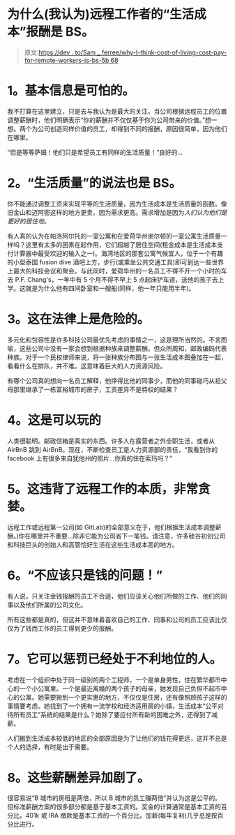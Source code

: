 # 为什么(我认为)远程工作者的“生活成本”报酬是 BS。

> 原文:[https://dev . to/Sam _ ferree/why-I-think-cost-of-living-cost-pay-for-remote-workers-is-bs-5b 68](https://dev.to/sam_ferree/why-i-think-cost-of-living-pay-for-remote-workers-is-bs-5b68)

# 1。基本信息是可怕的。

我不打算在这里建立，只是去与我认为是最大的关注。当公司根据远程员工的位置调整薪酬时，他们明确表示“你的薪酬并不仅仅基于你为公司带来的价值。”想一想。两个为公司创造同样价值的员工，却得到不同的报酬，原因很简单，因为他们在哪里。

“但是等等萨姆！他们只是希望员工有同样的生活质量！”良好的...

# 2。“生活质量”的说法也是 BS。

你不能通过调整工资来实现平等的生活质量，因为生活成本是生活质量的函数。像旧金山和迈阿密这样的地方更贵，因为需求更高。需求增加是因为*人们认为他们是更好的居住地。*

有人真的认为在帕洛阿尔托的一室公寓和在爱荷华州谢尔顿的一室公寓生活质量一样吗？这里有太多的因素在起作用，它们超越了居住空间(租金成本是生活成本支付计算器中最受欢迎的输入之一)。海湾地区的那套公寓气候宜人，位于一个有趣的小型泰国 fusion dive 酒吧上方，步行(或乘坐公共交通工具)即可到达一些世界上最大的科技会议和聚会。与此同时，爱荷华州的一名员工不得不开一个小时的车去 P.F. Chang's，一年中有 5 个月不得不早上 5 点起床铲车道，送他的孩子去上学。这就是为什么他有四间卧室和一艘船(同样，他一年只能用半年)。

# 3。这在法律上是危险的。

多元化和包容性是许多科技公司最优先考虑的事情之一，这是理所当然的。不言而喻，这些公司中没有一家会想到根据种族来调整薪酬。但众所周知，邮政编码代表种族。对于一个民权律师来说，将一张种族分布图与一张生活成本图叠加在一起，看看什么在排队，并不难。这意味着巨大的人力资源风险。

有哪个公司真的想向一名员工解释，他挣得比他的同事少，而他的同事碰巧从祖父母那里继承了一栋富裕城市的房子，工资差异不是特权的结果？

# 4。这是可以玩的

人类很聪明。邮政信箱是真实的东西。许多人在露营者之外全职生活，或者从 AirBnB 跳到 AirBnB。现在，不断检查员工是人力资源部的责任，“我看到你的 facebook 上有很多来自犹他州的照片...你真的住在索玛吗？”

# 5。这违背了远程工作的本质，非常贪婪。

远程工作或远程第一公司(如 GitLab)的全部意义在于，他们根据生活成本调整薪酬。)你在哪里并不重要...除非它能为公司省下一笔钱。请注意，许多硅谷初创公司和科技巨头的创始人和高管恰好生活在这些生活成本高的地方。

# 6。“不应该只是钱的问题！”

有人说，只关注金钱报酬的员工不合适，他们应该关心他们所做的工作、他们的同事以及他们所属的公司文化。

所有这些都是真的，但这并不意味着喜欢自己的工作、同事和公司的员工应该比仅仅为了钱而工作的员工得到更少的报酬。

# 7。它可以惩罚已经处于不利地位的人。

考虑在一个组织中处于同一级别的两个工程师，一个是单身男性，住在繁华都市中心的一个小公寓里。一个是最近离婚的两个孩子的母亲，她发现自己负担不起市中心的公寓。她需要搬到一个更实惠的地方，不仅仅是住房，还有像照顾孩子这样的事情要考虑。她找到了一个拥有一流学校和经济适用房的小镇，生活成本“公平对待所有员工”系统的结果是什么？她除了要应付所有新的困难之外，还得到了减薪。

人们搬到生活成本较低的地区的全部原因是为了让他们的钱花得更远，这并不总是个人的选择，有时是出于需要。

# 8。这些薪酬差异加剧了。

很容易说“B 城市的房租是两倍，所以 B 城市的员工赚两倍”并认为这是公平的。但标准薪酬方案的很多部分都是基于基本工资的。奖金的计算通常是基本工资的百分比。401k 或 IRA 缴款是基本工资的一个百分比。加薪(每年复利)几乎总是按百分比进行。
